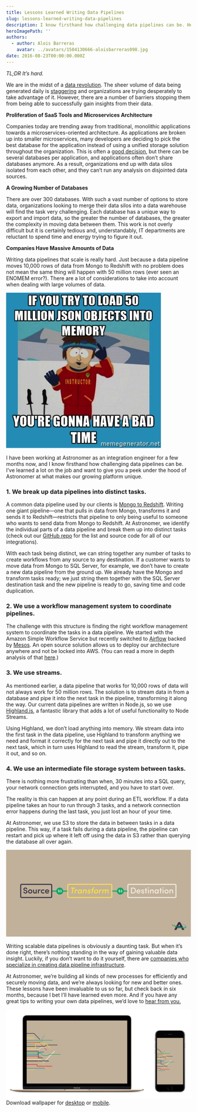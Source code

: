 ```yaml
---
title: Lessons Learned Writing Data Pipelines
slug: lessons-learned-writing-data-pipelines
description: I know firsthand how challenging data pipelines can be. Here's a peek under the hood of Astronomer at what makes our growing platform unique.
heroImagePath: ''
authors:
  - author: Alois Barreras
    avatar: ../avatars/1504130666-aloisbarreras098.jpg
date: 2016-08-23T00:00:00.000Z
---
```


_TL;DR It’s hard._

We are in the midst of a [data revolution](https://www.astronomer.io/blog/how-to-succeed-in-the-data-revolution). The sheer volume of data being generated daily is [staggering](https://www-01.ibm.com/software/data/bigdata/what-is-big-data.html) and organizations are trying desperately to take advantage of it. However, there are a number of barriers stopping them from being able to successfully gain insights from their data.

**Proliferation of SaaS Tools and Microservices Architecture**

Companies today are trending away from traditional, monolithic applications towards a microservices-oriented architecture. As applications are broken up into smaller microservices, many developers are deciding to pick the best database for the application instead of using a unified storage solution throughout the organization. This is often a [good decision](https://blog.heroku.com/why_microservices_matter), but there can be several databases per application, and applications often don’t share databases anymore. As a result, organizations end up with data silos isolated from each other, and they can’t run any analysis on disjointed data sources.

**A Growing Number of Databases**

There are over 300 databases. With such a vast number of options to store data, organizations looking to merge their data silos into a data warehouse will find the task very challenging. Each database has a unique way to export and import data, so the greater the number of databases, the greater the complexity in moving data between them. This work is not overly difficult but it is certainly tedious and, understandably, IT departments are reluctant to spend time and energy trying to figure it out.

**Companies Have Massive Amounts of Data**

Writing data pipelines that scale is really hard. Just because a data pipeline moves 10,000 rows of data from Mongo to Redshift with no problem does not mean the same thing will happen with 50 million rows (ever seen an ENOMEM error?). There are a lot of&nbsp;considerations to take into account when dealing with large volumes of data.

![1-464650023924.png](./1-464650023924.png)

I have been working at Astronomer as an integration engineer for a few months now, and I know firsthand how challenging data pipelines can be. I’ve learned a lot on the job and want to give you a peek under the hood of Astronomer at what makes our growing platform unique.

### 1. We break up data pipelines into distinct tasks.

A&nbsp;common data pipeline used by our clients is [Mongo to Redshift](https://www.astronomer.io/blog/syncing-mongodb-collections-with-redshift). Writing one giant pipeline—one that pulls in data from Mongo, transforms it and sends it to Redshift—restricts that pipeline to only being useful to someone who wants to send data from Mongo to Redshift. At Astronomer, we identify the individual parts of a data pipeline and break them up into distinct tasks (check out our [GitHub repo](https://github.com/aries-data) for the list and source code for all of our integrations).

With each task being distinct, we can string together any number of tasks&nbsp;to create workflows from any source to any destination. If a customer wants to move data from Mongo to SQL Server, for example, we don’t have to create a new data pipeline from the ground up. We already have the Mongo and transform tasks ready; we just string them together with the SQL Server destination task and the new pipeline is ready to go, saving time and code duplication.

### 2. We use a workflow management system to coordinate pipelines.

The challenge with this structure is finding the right workflow management system to coordinate the tasks in a data pipeline. We started with the Amazon Simple Workflow Service but recently switched to [Airflow](https://airflow.incubator.apache.org/) backed by [Mesos](https://mesos.apache.org/). An open source solution allows us to deploy our architecture anywhere and not be locked into AWS. (You can read a more in depth analysis of that&nbsp;[here](https://www.astronomer.io/blog/why-we-built-our-data-platform-on-aws-and-why-we-rebuilt-it-with-open-source).)

### 3. We use streams.

As mentioned earlier, a data pipeline that works for 10,000 rows of data will not always work for 50 million rows. The solution is to stream data in from a database and pipe it into the next task in the pipeline, transforming it along the way. Our current data pipelines are written in Node.js, so we use [Highland.js](https://highlandjs.org/), a fantastic library that adds a lot of useful functionality to Node Streams.

Using Highland, we don’t load anything into memory. We stream data into the first task in the data pipeline, use Highland to transform anything we need and format it correctly for the next task and pipe it directly out to the next task, which in turn uses Highland to read the stream, transform it, pipe it out, and so on.

### 4. We use an intermediate file storage system between tasks.

There is nothing more frustrating than when, 30 minutes into a SQL query, your network connection gets interrupted, and you have to start over.

The reality is this can happen at any point during an ETL workflow. If a data pipeline takes an hour to run through 3 tasks, and a network connection error happens during the last task, you just lost an hour of your time.

At Astronomer, we use S3 to store the data in between tasks in a data pipeline. This way, if a task fails during a data pipeline, the pipeline can restart and pick up where it left off using the data in S3 rather than querying the database all over again.

![dataFlowB2x.jpg](./dataFlowB2x.jpg)

Writing scalable data pipelines is obviously a daunting task. But when it’s done right, there’s nothing standing in the way of gaining valuable data insight. Luckily, if you don’t want to do it yourself, there are [companies who specialize in creating data pipeline infrastructure](https://www.astronomer.io).

At Astronomer, we’re building all kinds of new processes for efficiently and securely moving data, and we’re always looking for new and better ones. These lessons&nbsp;have been invaluable to us so far, but check back in six months, because I bet I’ll have learned even more. And if you have any great tips to writing your own data pipelines, we’d love to [hear from you.](mailto:info@astronomer.io)

![desktopplusmobile-1.jpg](./desktopplusmobile-1.jpg)  
Download wallpaper for [desktop](./PipelinesWallpaper2560x1600f.jpg) or [mobile](./PipelinesWallpaper1080x1920f-2.jpg).&nbsp;

